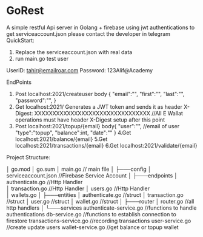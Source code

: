 # GoRest

A simple restful Api server in Golang + firebase using jwt authentications 
to get serviceaccount.json please contact the developer in telegram 
QuickStart:
1. Replace the serviceaccount.json with real data 
2. run main.go 
test user 

UserID: tahir@emailroar.com
Password: 123Alif@Academy

EndPoints

1. Post localhost:2021/createuser 
	body {
	"email":"",
	"first":"",
	"last":"",
	"password":"",
	}
2. Get localhost:2021/		Generates a JWT token and sends it as header X-Digest: XXXXXXXXXXXXXXXXXXXXXXXXXXXXXXXX
//All E Wallat operations must have header X-Digest setup after this point
3. Post localhost:2021/topup/{email}
	body{
	"user":"", //email of user
	"type":"topup",
	"balance":int,
	"date":""
	}
4.Get localhost:2021/balance/{email}
5.Get localhost:2021/transactions/{email}
6.Get localhost:2021/validate/{email}

Project Structure:

│   go.mod
│   go.sum
│   main.go   // main file
│
├───config
│       serviceaccount.json		//Firebase Service Account
│
├───endpoints
│       authenticate.go			//Http Handler  
│       transaction.go			//Http Handler
│       users.go			//Http Handler	
│       wallets.go
│
├───entities
│       authenticate.go			//struct 
│       transaction.go			//struct
│       user.go				//struct
│       wallet.go			//struct
│
├───router
│       router.go			//all http handlers
│
└───services
        authenticate-service.go		//functions to handle authentications
        db-service.go			//functions to establish connection to firestore
        transactions-service.go		//recording transactions
        user-service.go			//create update users
        wallet-service.go		//get balance or topup wallet
